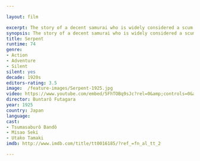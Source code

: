 ```yaml
---

layout: film

excerpt: The story of a decent samurai who is widely considered a scum and a criminal. His bad luck and numerous misunderstandings drag him down the social ladder straight to the gutter.
synopsis: The story of a decent samurai who is widely considered a scum and a criminal. His bad luck and numerous misunderstandings drag him down the social ladder straight to the gutter.
title: Serpent
runtime: 74
genre:
- Action
- Adventure
- Silent 
silent: yes
decade: 1920s
editors-rating: 3.5
image:  /feature-images/Serpent-1925.jpg
video: https://www.youtube.com/embed/5FhTOBq9sJc?rel=0&amp;controls=0&amp;showinfo=0
director: Buntarô Futagara
year: 1925
country: Japan
language: 
cast:
- Tsumasaburô Bandô
- Misao Seki
- Utako Tamaki 
imdb: http://www.imdb.com/title/tt0016185/?ref_=fn_al_tt_2

--- 
```

